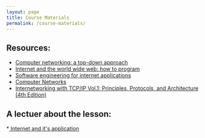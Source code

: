 ```yaml
---
layout: page
title: Course Materials
permalink: /course-materials/
---
```


## Resources:
* [ Computer networking: a top-down approach ](https://eclass.teicrete.gr/modules/document/file.php/TP326/%CE%98%CE%B5%CF%89%CF%81%CE%AF%CE%B1%20(Lectures)/Computer_Networking_A_Top-Down_Approach.pdf)
* [ Internet and the world wide web: how to program ](http://s2.bitdownload.ir/Ebook/Computer%20Science/Programming%20Languages/HTML,%20CSS,%20Javascript,%20Ajax/Deitel%20-%20Internet%20&%20World%20Wide%20Web%20-%20How%20to%20Program%202e%20(2001).pdf)
* [ Software engineering for internet applications ](http://www.kiarash.net/Teaching/22-24-118/Resources/Software%20Engineering%20for%20Internet%20Applications.pdf)
* [ Computer Networks ](https://theswissbay.ch/pdf/Gentoomen%20Library/Networking/Prentice%20Hall%20-%20Computer%20Networks%20Tanenbaum%204ed.pdf)
* [ Internetworking with TCP/IP Vol.1: Principles, Protocols, and Architecture (4th Edition)](https://doc.lagout.org/network/Internetworking%20with%20TCP_IP%20%20Vol%20I.pdf)


## A lectuer about the lesson:
*[ Internet and it's application](http://www.vssut.ac.in/lecture_notes/lecture1423905560.pdf)

